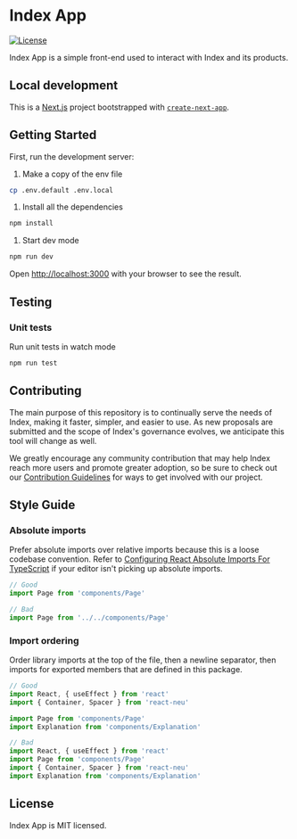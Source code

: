 # Index App

[![License](https://img.shields.io/:license-mit-blue.svg)](https://opensource.org/licenses/MIT)

Index App is a simple front-end used to interact with Index and its products.

## Local development

This is a [Next.js](https://nextjs.org/) project bootstrapped with [`create-next-app`](https://github.com/vercel/next.js/tree/canary/packages/create-next-app).

## Getting Started

First, run the development server:

1.  Make a copy of the env file

```bash
cp .env.default .env.local
```

1. Install all the dependencies

```bash
npm install
```

1. Start dev mode

```bash
npm run dev
```

Open [http://localhost:3000](http://localhost:3000) with your browser to see the result.

## Testing

### Unit tests

Run unit tests in watch mode

```bash
npm run test
```

## Contributing

The main purpose of this repository is to continually serve the needs of Index, making it faster, simpler, and easier to use. As new proposals are submitted and the scope of Index's governance evolves, we anticipate this tool will change as well.

We greatly encourage any community contribution that may help Index reach more users and promote greater adoption, so be sure to check out our [Contribution Guidelines](https://github.com/IndexCoop/index-app/blob/master/CONTRIBUTING.md) for ways to get involved with our project.

## Style Guide

### Absolute imports

Prefer absolute imports over relative imports because this is a loose codebase convention. Refer to [Configuring React Absolute Imports For TypeScript](https://justinnoel.dev/2019/06/18/configuring-react-absolute-imports-for-typescript/) if your editor isn't picking up absolute imports.

```typescript
// Good
import Page from 'components/Page'

// Bad
import Page from '../../components/Page'
```

### Import ordering

Order library imports at the top of the file, then a newline separator, then imports for exported members that are defined in this package.

```typescript
// Good
import React, { useEffect } from 'react'
import { Container, Spacer } from 'react-neu'

import Page from 'components/Page'
import Explanation from 'components/Explanation'
```

```typescript
// Bad
import React, { useEffect } from 'react'
import Page from 'components/Page'
import { Container, Spacer } from 'react-neu'
import Explanation from 'components/Explanation'
```

## License

Index App is MIT licensed.
